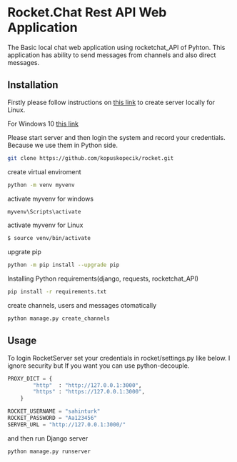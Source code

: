 # Rocket.Chat Rest API Web Application

The Basic local chat web application using rocketchat_API of Pyhton. This application has ability to send messages from channels and also direct messages.

## Installation

Firstly please follow instructions on [this link](https://docs.rocket.chat/guides/developer/quick-start) to create server locally for Linux. 

For Windows 10 [this link](https://docs.rocket.chat/guides/developer/developing-on-windows-10)

Please start server and then login the system and record your credentials. Because we use them in Python side.

```bash
git clone https://github.com/kopuskopecik/rocket.git
```

create virtual enviroment

```bash
python -m venv myvenv
```
activate myvenv for windows

```bash
myvenv\Scripts\activate
```

activate myvenv for Linux

```bash
$ source venv/bin/activate
```

upgrate pip

```bash
python -m pip install --upgrade pip
```

Installing Python requirements(django, requests, rocketchat_API)

```bash
pip install -r requirements.txt
```

create channels, users and messages otomatically

```bash
python manage.py create_channels
```


## Usage

To login RocketServer set your credentials in rocket/settings.py  like below. I ignore security but If you want you can use python-decouple.

```python
PROXY_DICT = {
        "http"  : "http://127.0.0.1:3000",
        "https" : "https://127.0.0.1:3000",
    }

ROCKET_USERNAME = "sahinturk"
ROCKET_PASSWORD = "Aa123456"
SERVER_URL = "http://127.0.0.1:3000/"

```

and then run Django server

```bash
python manage.py runserver
```